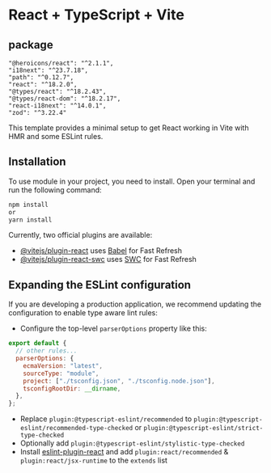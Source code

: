 # React + TypeScript + Vite

## package
    "@heroicons/react": "^2.1.1",
    "i18next": "^23.7.18",
    "path": "^0.12.7",
    "react": "^18.2.0",
    "@types/react": "^18.2.43",
    "@types/react-dom": "^18.2.17",
    "react-i18next": "^14.0.1",
    "zod": "^3.22.4"
This template provides a minimal setup to get React working in Vite with HMR and some ESLint rules.
## Installation
To use  module in your project, you need to install. Open your terminal and run the following command:
```bash
npm install
or
yarn install
```

Currently, two official plugins are available:

- [@vitejs/plugin-react](https://github.com/vitejs/vite-plugin-react/blob/main/packages/plugin-react/README.md) uses [Babel](https://babeljs.io/) for Fast Refresh
- [@vitejs/plugin-react-swc](https://github.com/vitejs/vite-plugin-react-swc) uses [SWC](https://swc.rs/) for Fast Refresh

## Expanding the ESLint configuration

If you are developing a production application, we recommend updating the configuration to enable type aware lint rules:

- Configure the top-level `parserOptions` property like this:

```js
export default {
  // other rules...
  parserOptions: {
    ecmaVersion: "latest",
    sourceType: "module",
    project: ["./tsconfig.json", "./tsconfig.node.json"],
    tsconfigRootDir: __dirname,
  },
};
```

- Replace `plugin:@typescript-eslint/recommended` to `plugin:@typescript-eslint/recommended-type-checked` or `plugin:@typescript-eslint/strict-type-checked`
- Optionally add `plugin:@typescript-eslint/stylistic-type-checked`
- Install [eslint-plugin-react](https://github.com/jsx-eslint/eslint-plugin-react) and add `plugin:react/recommended` & `plugin:react/jsx-runtime` to the `extends` list
